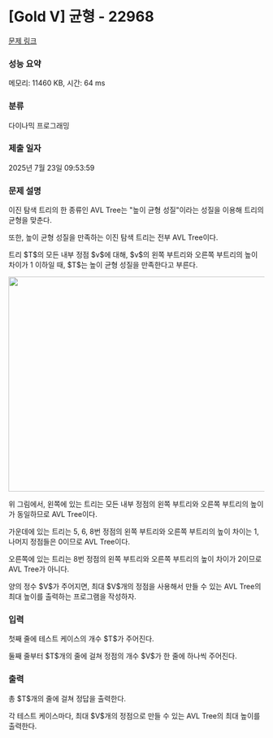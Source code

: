 # [Gold V] 균형 - 22968 

[문제 링크](https://www.acmicpc.net/problem/22968) 

### 성능 요약

메모리: 11460 KB, 시간: 64 ms

### 분류

다이나믹 프로그래밍

### 제출 일자

2025년 7월 23일 09:53:59

### 문제 설명

<p>이진 탐색 트리의 한 종류인 AVL Tree는 "높이 균형 성질"이라는 성질을 이용해 트리의 균형을 맞춘다.</p>

<p>또한, 높이 균형 성질을 만족하는 이진 탐색 트리는 전부 AVL Tree이다.</p>

<p>트리 $T$의 모든 내부 정점 $v$에 대해, $v$의 왼쪽 부트리와 오른쪽 부트리의 높이 차이가 1 이하일 때, $T$는 높이 균형 성질을 만족한다고 부른다.</p>

<p style="text-align: center;"><img alt="" src="" style="height: 423px; width: 1000px;"></p>

<p>위 그림에서, 왼쪽에 있는 트리는 모든 내부 정점의 왼쪽 부트리와 오른쪽 부트리의 높이가 동일하므로 AVL Tree이다.</p>

<p>가운데에 있는 트리는 5, 6, 8번 정점의 왼쪽 부트리와 오른쪽 부트리의 높이 차이는 1, 나머지 정점들은 0이므로 AVL Tree이다.</p>

<p>오른쪽에 있는 트리는 8번 정점의 왼쪽 부트리와 오른쪽 부트리의 높이 차이가 2이므로 AVL Tree가 아니다.</p>

<p>양의 정수 $V$가 주어지면, 최대 $V$개의 정점을 사용해서 만들 수 있는 AVL Tree의 최대 높이를 출력하는 프로그램을 작성하자.</p>

### 입력 

 <p>첫째 줄에 테스트 케이스의 개수 $T$가 주어진다.</p>

<p>둘째 줄부터 $T$개의 줄에 걸쳐 정점의 개수 $V$가 한 줄에 하나씩 주어진다.</p>

### 출력 

 <p>총 $T$개의 줄에 걸쳐 정답을 출력한다.</p>

<p>각 테스트 케이스마다, 최대 $V$개의 정점으로 만들 수 있는 AVL Tree의 최대 높이를 출력한다.</p>

